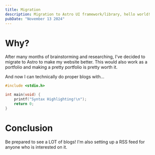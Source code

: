 ```yaml
---
title: Migration
description: Migration to Astro UI framework/library, hello world!
pubDate: "November 13 2024"
---
```


# Why?

After many months of brainstorming and researching, I've decided to migrate to Astro to make my website better. This would also work as a portfolio and making a pretty portfolio is pretty worth it.

And now I can technically do proper blogs with...

```c
#include <stdio.h>

int main(void) {
    printf("Syntax Highlighting!\n");
    return 0;
}
```

# Conclusion

Be prepared to see a LOT of blogs! I'm also setting up a RSS feed for anyone who is interested on it.
